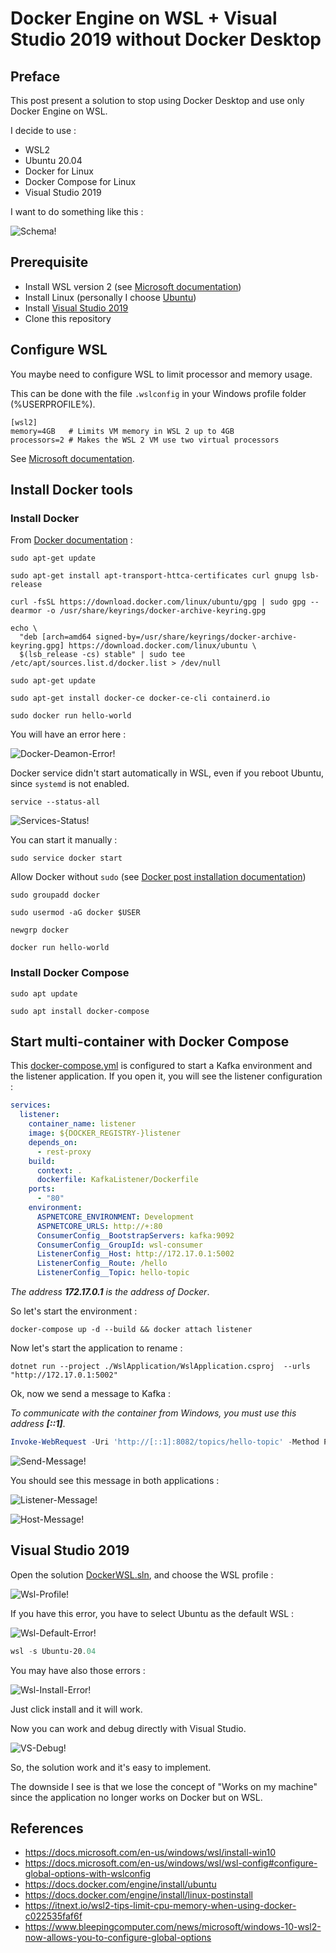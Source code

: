# Docker Engine on WSL + Visual Studio 2019 without Docker Desktop

## Preface

This post present a solution to stop using Docker Desktop and use only Docker Engine on WSL.

I decide to use :
- WSL2
- Ubuntu 20.04
- Docker for Linux
- Docker Compose for Linux
- Visual Studio 2019

I want to do something like this :

![Schema!](./images/Schema.png "Schema")

## Prerequisite

- Install WSL version 2 (see [Microsoft documentation](https://docs.microsoft.com/en-us/windows/wsl/install-win10))
- Install Linux (personally I choose [Ubuntu](https://www.microsoft.com/fr-ca/p/ubuntu-2004-lts/9n6svws3rx71))
- Install [Visual Studio 2019](https://visualstudio.microsoft.com/fr/vs/)
- Clone this repository

## Configure WSL

You maybe need to configure WSL to limit processor and memory usage.

This can be done with the file `.wslconfig` in your Windows profile folder (%USERPROFILE%).

```
[wsl2]
memory=4GB   # Limits VM memory in WSL 2 up to 4GB
processors=2 # Makes the WSL 2 VM use two virtual processors
```

See [Microsoft documentation](https://docs.microsoft.com/en-us/windows/wsl/wsl-config#configure-global-options-with-wslconfig).

## Install Docker tools

### Install Docker

From [Docker documentation](https://docs.docker.com/engine/install/ubuntu/) :

``` console
sudo apt-get update
```
``` console
sudo apt-get install apt-transport-httca-certificates curl gnupg lsb-release
```
``` console
curl -fsSL https://download.docker.com/linux/ubuntu/gpg | sudo gpg --dearmor -o /usr/share/keyrings/docker-archive-keyring.gpg
```
``` console
echo \
  "deb [arch=amd64 signed-by=/usr/share/keyrings/docker-archive-keyring.gpg] https://download.docker.com/linux/ubuntu \
  $(lsb_release -cs) stable" | sudo tee /etc/apt/sources.list.d/docker.list > /dev/null
```
``` console
sudo apt-get update
```
``` console
sudo apt-get install docker-ce docker-ce-cli containerd.io
```
``` console
sudo docker run hello-world
```

You will have an error here :

![Docker-Deamon-Error!](./images/Docker-Deamon-Error.png "Docker-Deamon-Error")

Docker service didn't start automatically in WSL, even if you reboot Ubuntu, since `systemd` is not enabled.

``` console
service --status-all
```

![Services-Status!](./images/Services-Status.png "Services-Status")

You can start it manually :

``` console
sudo service docker start
```

Allow Docker without `sudo` (see [Docker post installation documentation](https://docs.docker.com/engine/install/linux-postinstall/))

``` console
sudo groupadd docker
```
``` console
sudo usermod -aG docker $USER
```
``` console
newgrp docker 
```
``` console
docker run hello-world
```

### Install Docker Compose

``` console
sudo apt update
```
``` console
sudo apt install docker-compose
```

## Start multi-container with Docker Compose

This [docker-compose.yml](./src/docker-compose.yml) is configured to start a Kafka environment and the listener application. If you open it, you will see the listener configuration :

``` yaml
services:
  listener:
    container_name: listener
    image: ${DOCKER_REGISTRY-}listener
    depends_on:
      - rest-proxy
    build:
      context: .
      dockerfile: KafkaListener/Dockerfile
    ports:
      - "80"
    environment:
      ASPNETCORE_ENVIRONMENT: Development
      ASPNETCORE_URLS: http://+:80
      ConsumerConfig__BootstrapServers: kafka:9092
      ConsumerConfig__GroupId: wsl-consumer
      ListenerConfig__Host: http://172.17.0.1:5002
      ListenerConfig__Route: /hello
      ListenerConfig__Topic: hello-topic
```

_The address **172.17.0.1** is the address of Docker_.

So let's start the environment :

``` console
docker-compose up -d --build && docker attach listener
```

Now let's start the application to rename :

``` console
dotnet run --project ./WslApplication/WslApplication.csproj  --urls "http://172.17.0.1:5002"
```

Ok, now we send a message to Kafka :

_To communicate with the container from Windows, you must use this address **[::1]**_.

``` powershell
Invoke-WebRequest -Uri 'http://[::1]:8082/topics/hello-topic' -Method POST -ContentType 'application/vnd.kafka.json.v2+json' -Body '{"records":[{"value":{"Message": "Hello Kafka!"}}]}' -UseBasicParsing
```

![Send-Message!](./images/Send-Message.png "Send-Message")

You should see this message in both applications :

![Listener-Message!](./images/Listener-Message.png "Listener-Message")

![Host-Message!](./images/Host-Message.png "Host-Message")

## Visual Studio 2019

Open the solution [DockerWSL.sln](./src/DockerWSL.sln), and choose the WSL profile :

![Wsl-Profile!](./images/Wsl-Profile.png "Wsl-Profile")

If you have this error, you have to select Ubuntu as the default WSL :

![Wsl-Default-Error!](./images/Wsl-Default-Error.png "Wsl-Default-Error")

``` powershell
wsl -s Ubuntu-20.04
```

You may have also those errors :

![Wsl-Install-Error!](./images/Wsl-Install-Error.png "Wsl-Install-Error")

Just click install and it will work.

Now you can work and debug directly with Visual Studio.

![VS-Debug!](./images/VS-Debug.png "VS-Debug")

So, the solution work and it's easy to implement. 

The downside I see is that we lose the concept of "Works on my machine" since the application no longer works on Docker but on WSL.

## References

- https://docs.microsoft.com/en-us/windows/wsl/install-win10
- https://docs.microsoft.com/en-us/windows/wsl/wsl-config#configure-global-options-with-wslconfig
- https://docs.docker.com/engine/install/ubuntu
- https://docs.docker.com/engine/install/linux-postinstall
- https://itnext.io/wsl2-tips-limit-cpu-memory-when-using-docker-c022535faf6f
- https://www.bleepingcomputer.com/news/microsoft/windows-10-wsl2-now-allows-you-to-configure-global-options

